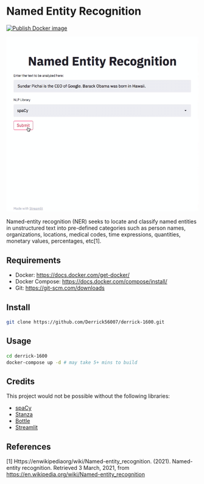 # Named Entity Recognition

[![Publish Docker image](https://github.com/Derrick56007/derrick-1600/actions/workflows/docker-publish.yml/badge.svg)](https://github.com/Derrick56007/derrick-1600/actions/workflows/docker-publish.yml)

![](demo.gif?raw=true)

Named-entity recognition (NER) seeks to locate and classify named entities in unstructured text into pre-defined categories such as person names, organizations, locations, medical codes, time expressions, quantities, monetary values, percentages, etc[1].

Requirements
------------
- Docker: https://docs.docker.com/get-docker/
- Docker Compose: https://docs.docker.com/compose/install/
- Git: https://git-scm.com/downloads

Install
--------------

```bash
git clone https://github.com/Derrick56007/derrick-1600.git
```

Usage
------------

```bash
cd derrick-1600
docker-compose up -d # may take 5+ mins to build
```

Credits
-------
This project would not be possible without the following libraries:
- [spaCy](https://spacy.io/)
- [Stanza](https://stanfordnlp.github.io/stanza/)
- [Bottle](https://bottlepy.org/docs/dev/)
- [Streamlit](https://streamlit.io/)

## References
<a id="1">[1]</a> 
Https://enwikipediaorg/wiki/Named-entity_recognition. (2021). Named-entity recognition. Retrieved 3 March, 2021, from https://en.wikipedia.org/wiki/Named-entity_recognition
